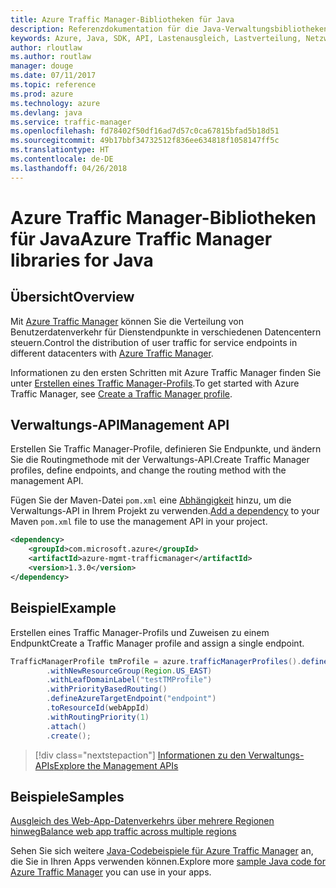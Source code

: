 ```yaml
---
title: Azure Traffic Manager-Bibliotheken für Java
description: Referenzdokumentation für die Java-Verwaltungsbibliotheken für Azure Traffic Manager
keywords: Azure, Java, SDK, API, Lastenausgleich, Lastverteilung, Netzwerk, Traffic Manager
author: rloutlaw
ms.author: routlaw
manager: douge
ms.date: 07/11/2017
ms.topic: reference
ms.prod: azure
ms.technology: azure
ms.devlang: java
ms.service: traffic-manager
ms.openlocfilehash: fd78402f50df16ad7d57c0ca67815bfad5b18d51
ms.sourcegitcommit: 49b17bbf34732512f836ee634818f1058147ff5c
ms.translationtype: HT
ms.contentlocale: de-DE
ms.lasthandoff: 04/26/2018
---
```

# <a name="azure-traffic-manager-libraries-for-java"></a><span data-ttu-id="d8274-104">Azure Traffic Manager-Bibliotheken für Java</span><span class="sxs-lookup"><span data-stu-id="d8274-104">Azure Traffic Manager libraries for Java</span></span>

## <a name="overview"></a><span data-ttu-id="d8274-105">Übersicht</span><span class="sxs-lookup"><span data-stu-id="d8274-105">Overview</span></span>

<span data-ttu-id="d8274-106">Mit [Azure Traffic Manager](/azure/traffic-manager/traffic-manager-overview) können Sie die Verteilung von Benutzerdatenverkehr für Dienstendpunkte in verschiedenen Datencentern steuern.</span><span class="sxs-lookup"><span data-stu-id="d8274-106">Control the distribution of user traffic for service endpoints in different datacenters with [Azure Traffic Manager](/azure/traffic-manager/traffic-manager-overview).</span></span>

<span data-ttu-id="d8274-107">Informationen zu den ersten Schritten mit Azure Traffic Manager finden Sie unter [Erstellen eines Traffic Manager-Profils](/azure/traffic-manager/traffic-manager-create-profile).</span><span class="sxs-lookup"><span data-stu-id="d8274-107">To get started with Azure Traffic Manager, see [Create a Traffic Manager profile](/azure/traffic-manager/traffic-manager-create-profile).</span></span>

## <a name="management-api"></a><span data-ttu-id="d8274-108">Verwaltungs-API</span><span class="sxs-lookup"><span data-stu-id="d8274-108">Management API</span></span>

<span data-ttu-id="d8274-109">Erstellen Sie Traffic Manager-Profile, definieren Sie Endpunkte, und ändern Sie die Routingmethode mit der Verwaltungs-API.</span><span class="sxs-lookup"><span data-stu-id="d8274-109">Create Traffic Manager profiles, define endpoints, and change the routing method with the management API.</span></span> 

<span data-ttu-id="d8274-110">Fügen Sie der Maven-Datei `pom.xml` eine [Abhängigkeit](https://maven.apache.org/guides/getting-started/index.html#How_do_I_use_external_dependencies) hinzu, um die Verwaltungs-API in Ihrem Projekt zu verwenden.</span><span class="sxs-lookup"><span data-stu-id="d8274-110">[Add a dependency](https://maven.apache.org/guides/getting-started/index.html#How_do_I_use_external_dependencies) to your Maven `pom.xml` file to use the management API in your project.</span></span>  

```XML
<dependency>
    <groupId>com.microsoft.azure</groupId>
    <artifactId>azure-mgmt-trafficmanager</artifactId>
    <version>1.3.0</version>
</dependency>
```   

## <a name="example"></a><span data-ttu-id="d8274-111">Beispiel</span><span class="sxs-lookup"><span data-stu-id="d8274-111">Example</span></span>

<span data-ttu-id="d8274-112">Erstellen eines Traffic Manager-Profils und Zuweisen zu einem Endpunkt</span><span class="sxs-lookup"><span data-stu-id="d8274-112">Create a Traffic Manager profile and assign a single endpoint.</span></span>

```java
TrafficManagerProfile tmProfile = azure.trafficManagerProfiles().define("testTMProfile")
        .withNewResourceGroup(Region.US_EAST)
        .withLeafDomainLabel("testTMProfile")
        .withPriorityBasedRouting()
        .defineAzureTargetEndpoint("endpoint")
        .toResourceId(webAppId)
        .withRoutingPriority(1)
        .attach()
        .create();
```

> [!div class="nextstepaction"]
> [<span data-ttu-id="d8274-113">Informationen zu den Verwaltungs-APIs</span><span class="sxs-lookup"><span data-stu-id="d8274-113">Explore the Management APIs</span></span>](/java/api/overview/azure/trafficmanager/management)

## <a name="samples"></a><span data-ttu-id="d8274-114">Beispiele</span><span class="sxs-lookup"><span data-stu-id="d8274-114">Samples</span></span>

[<span data-ttu-id="d8274-115">Ausgleich des Web-App-Datenverkehrs über mehrere Regionen hinweg</span><span class="sxs-lookup"><span data-stu-id="d8274-115">Balance web app traffic across multiple regions</span></span>](https://github.com/Azure-Samples/traffic-manager-java-manage-profiles)

<span data-ttu-id="d8274-116">Sehen Sie sich weitere [Java-Codebeispiele für Azure Traffic Manager](https://azure.microsoft.com/resources/samples/?platform=java&term=traffic) an, die Sie in Ihren Apps verwenden können.</span><span class="sxs-lookup"><span data-stu-id="d8274-116">Explore more [sample Java code for Azure Traffic Manager](https://azure.microsoft.com/resources/samples/?platform=java&term=traffic) you can use in your apps.</span></span>

